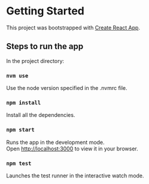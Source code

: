 # Getting Started

This project was bootstrapped with [Create React App](https://github.com/facebook/create-react-app).

## Steps to run the app

In the project directory:

### `nvm use`

Use the node version specified in the .nvmrc file.

### `npm install`

Install all the dependencies.

### `npm start`

Runs the app in the development mode.\
Open [http://localhost:3000](http://localhost:3000) to view it in your browser.

### `npm test`

Launches the test runner in the interactive watch mode.